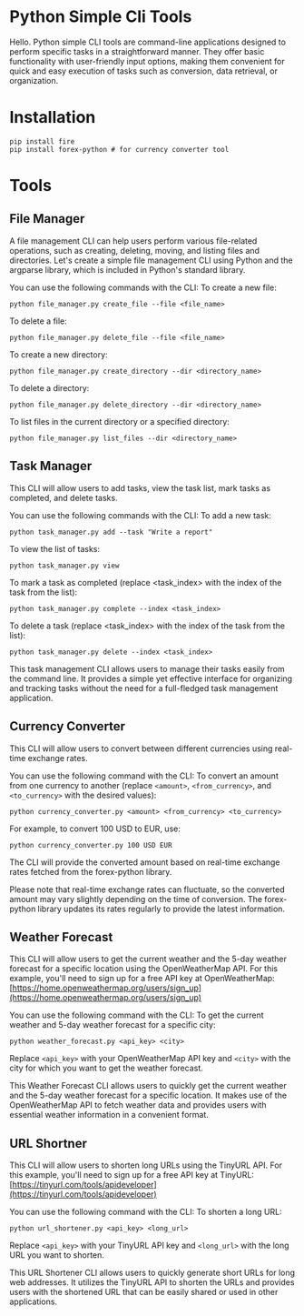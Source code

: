 # Python Simple Cli Tools

Hello.
Python simple CLI tools are command-line applications designed to perform specific tasks in a straightforward manner. They offer basic functionality with user-friendly input options, making them convenient for quick and easy execution of tasks such as conversion, data retrieval, or organization.


# Installation
```
pip install fire
pip install forex-python # for currency converter tool
```

# Tools

## File Manager

A file management CLI can help users perform various file-related operations, such as creating, deleting, moving, and listing files and directories. Let's create a simple file management CLI using Python and the argparse library, which is included in Python's standard library.

You can use the following commands with the CLI:
   To create a new file:  
   ```
   python file_manager.py create_file --file <file_name>
   ```
   To delete a file: 
   ```
   python file_manager.py delete_file --file <file_name>
   ```
   To create a new directory: 
   ```
   python file_manager.py create_directory --dir <directory_name>
   ```
   To delete a directory: 
   ```
   python file_manager.py delete_directory --dir <directory_name>
   ```
   To list files in the current directory or a specified directory: 
   ```
   python file_manager.py list_files --dir <directory_name>
   ```

## Task Manager
This CLI will allow users to add tasks, view the task list, mark tasks as completed, and delete tasks.

You can use the following commands with the CLI:
 To add a new task: 
   ```
   python task_manager.py add --task "Write a report"
   ```
   To view the list of tasks: 
   ```
   python task_manager.py view
   ```
   To mark a task as completed (replace <task_index> with the index of the task from the list): 
   ```
   python task_manager.py complete --index <task_index>
   ```
   To delete a task (replace <task_index> with the index of the task from the list): 
   ```
   python task_manager.py delete --index <task_index>
   ```
This task management CLI allows users to manage their tasks easily from the command line. It provides a simple yet effective interface for organizing and tracking tasks without the need for a full-fledged task management application.

## Currency Converter
This CLI will allow users to convert between different currencies using real-time exchange rates.

You can use the following command with the CLI:
To convert an amount from one currency to another (replace `<amount>`, `<from_currency>`, and `<to_currency>` with the desired values):
```
python currency_converter.py <amount> <from_currency> <to_currency>
```
For example, to convert 100 USD to EUR, use:
```
python currency_converter.py 100 USD EUR
```
The CLI will provide the converted amount based on real-time exchange rates fetched from the forex-python library.

Please note that real-time exchange rates can fluctuate, so the converted amount may vary slightly depending on the time of conversion. The forex-python library updates its rates regularly to provide the latest information.

## Weather Forecast
This CLI will allow users to get the current weather and the 5-day weather forecast for a specific location using the OpenWeatherMap API.
For this example, you'll need to sign up for a free API key at OpenWeatherMap: [https://home.openweathermap.org/users/sign_up](https://home.openweathermap.org/users/sign_up)

You can use the following command with the CLI:
To get the current weather and 5-day weather forecast for a specific city:
```
python weather_forecast.py <api_key> <city>
```
Replace `<api_key>` with your OpenWeatherMap API key and `<city>` with the city for which you want to get the weather forecast.

This Weather Forecast CLI allows users to quickly get the current weather and the 5-day weather forecast for a specific location. It makes use of the OpenWeatherMap API to fetch weather data and provides users with essential weather information in a convenient format.

## URL Shortner
This CLI will allow users to shorten long URLs using the TinyURL API.
For this example, you'll need to sign up for a free API key at TinyURL: [https://tinyurl.com/tools/apideveloper](https://tinyurl.com/tools/apideveloper)

You can use the following command with the CLI:
To shorten a long URL:
```
python url_shortener.py <api_key> <long_url>
```
Replace `<api_key>` with your TinyURL API key and `<long_url>` with the long URL you want to shorten.

This URL Shortener CLI allows users to quickly generate short URLs for long web addresses. It utilizes the TinyURL API to shorten the URLs and provides users with the shortened URL that can be easily shared or used in other applications.
